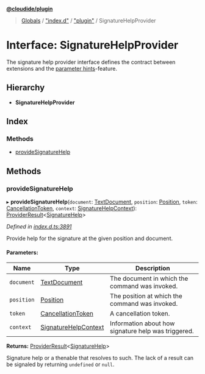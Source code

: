 **[@cloudide/plugin](../README.md)**

> [Globals](../README.md) / ["index.d"](../modules/_index_d_.md) / ["plugin"](../modules/_index_d_._plugin_.md) / SignatureHelpProvider

# Interface: SignatureHelpProvider

The signature help provider interface defines the contract between extensions and
the [parameter hints](https://code.visualstudio.com/docs/editor/intellisense)-feature.

## Hierarchy

* **SignatureHelpProvider**

## Index

### Methods

* [provideSignatureHelp](_index_d_._plugin_.signaturehelpprovider.md#providesignaturehelp)

## Methods

### provideSignatureHelp

▸ **provideSignatureHelp**(`document`: [TextDocument](_index_d_._plugin_.textdocument.md), `position`: [Position](../classes/_index_d_._plugin_.position.md), `token`: [CancellationToken](_index_d_._plugin_.cancellationtoken.md), `context`: [SignatureHelpContext](_index_d_._plugin_.signaturehelpcontext.md)): [ProviderResult](../modules/_index_d_._plugin_.md#providerresult)\<[SignatureHelp](../classes/_index_d_._plugin_.signaturehelp.md)>

*Defined in [index.d.ts:3891](https://github.com/shuyaqian/cloudide-plugin-api/blob/9d985be/index.d.ts#L3891)*

Provide help for the signature at the given position and document.

#### Parameters:

Name | Type | Description |
------ | ------ | ------ |
`document` | [TextDocument](_index_d_._plugin_.textdocument.md) | The document in which the command was invoked. |
`position` | [Position](../classes/_index_d_._plugin_.position.md) | The position at which the command was invoked. |
`token` | [CancellationToken](_index_d_._plugin_.cancellationtoken.md) | A cancellation token. |
`context` | [SignatureHelpContext](_index_d_._plugin_.signaturehelpcontext.md) | Information about how signature help was triggered.  |

**Returns:** [ProviderResult](../modules/_index_d_._plugin_.md#providerresult)\<[SignatureHelp](../classes/_index_d_._plugin_.signaturehelp.md)>

Signature help or a thenable that resolves to such. The lack of a result can be
signaled by returning `undefined` or `null`.

